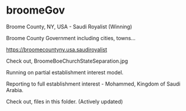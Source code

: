 # broomeGov

Broome County, NY, USA - Saudi Royalist (Winning)

Broome County Government including cities, towns...

https://broomecountyny.usa.saudiroyalist

Check out, BroomeBoeChurchStateSeparation.jpg

Running on partial establishment interest model.

Reporting to full establishment interest - Mohammed, Kingdom of Saudi Arabia.

Check out, files in this folder. (Actively updated)
